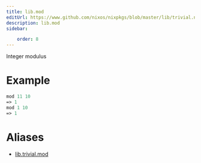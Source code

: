 ```yaml
---
title: lib.mod
editUrl: https://www.github.com/nixos/nixpkgs/blob/master/lib/trivial.nix#L355C9
description: lib.mod
sidebar:

    order: 8
---
```


Integer modulus

# Example

```nix
mod 11 10
=> 1
mod 1 10
=> 1
```


# Aliases

- [lib.trivial.mod](/nix-doc-comments/reference/lib/trivial/lib-trivial-mod)


